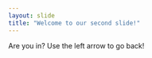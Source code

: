 ```yaml
---
layout: slide
title: "Welcome to our second slide!"
---
```

Are you in?
Use the left arrow to go back!
